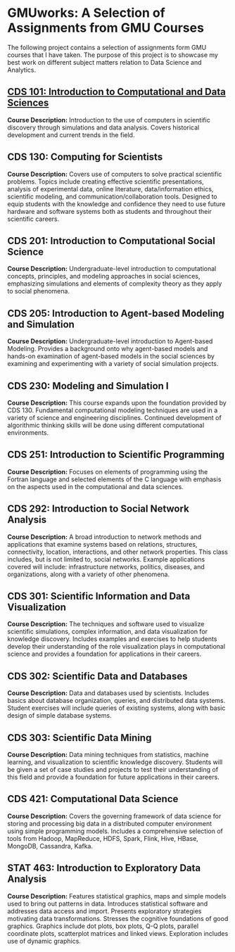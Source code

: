 # GMUworks: A Selection of Assignments from GMU Courses
The following project contains a selection of assignments form GMU courses that I have taken. The purpose of this project is to showcase my best work on different subject matters relation to Data Science and Analytics.

## [CDS 101: Introduction to Computational and Data Sciences](https://gitlab.com/steptz/gmuworks/-/tree/main/CDS%20101)
**Course Description:** Introduction to the use of computers in scientific discovery through simulations and data analysis. Covers historical development and current trends in the field.

## CDS 130: Computing for Scientists
**Course Description:** Covers use of computers to solve practical scientific problems. Topics include creating effective scientific presentations, analysis of experimental data, online literature, data/information ethics, scientific modeling, and communication/collaboration tools. Designed to equip students with the knowledge and confidence they need to use future hardware and software systems both as students and throughout their scientific careers.

## CDS 201: Introduction to Computational Social Science
**Course Description:** Undergraduate-level introduction to computational concepts, principles, and modeling approaches in social sciences, emphasizing simulations and elements of complexity theory as they apply to social phenomena.

## CDS 205: Introduction to Agent-based Modeling and Simulation
**Course Description:** Undergraduate-level introduction to Agent-based Modeling. Provides a background onto why agent-based models and hands-on examination of agent-based models in the social sciences by examining and experimenting with a variety of social simulation projects.

## CDS 230: Modeling and Simulation I
**Course Description:** This course expands upon the foundation provided by CDS 130. Fundamental computational modeling techniques are used in a variety of science and engineering disciplines. Continued development of algorithmic thinking skills will be done using different computational environments.

## CDS 251: Introduction to Scientific Programming
**Course Description:** Focuses on elements of programming using the Fortran language and selected elements of the C language with emphasis on the aspects used in the computational and data sciences.

## CDS 292: Introduction to Social Network Analysis
**Course Description:** A broad introduction to network methods and applications that examine systems based on relations, structures, connectivity, location, interactions, and other network properties. This class includes, but is not limited to, social networks. Example applications covered will include: infrastructure networks, politics, diseases, and organizations, along with a variety of other phenomena.

## CDS 301: Scientific Information and Data Visualization
**Course Description:** The techniques and software used to visualize scientific simulations, complex information, and data visualization for knowledge discovery. Includes examples and exercises to help students develop their understanding of the role visualization plays in computational science and provides a foundation for applications in their careers.

## CDS 302: Scientific Data and Databases
**Course Description:** Data and databases used by scientists. Includes basics about database organization, queries, and distributed data systems. Student exercises will include queries of existing systems, along with basic design of simple database systems.

## CDS 303: Scientific Data Mining
**Course Description:** Data mining techniques from statistics, machine learning, and visualization to scientific knowledge discovery. Students will be given a set of case studies and projects to test their understanding of this field and provide a foundation for future applications in their careers. 

## CDS 421: Computational Data Science
**Course Description:** Covers the governing framework of data science for storing and processing big data in a distributed computer environment using simple programming models. Includes a comprehensive selection of tools from Hadoop, MapReduce, HDFS, Spark, Flink, Hive, HBase, MongoDB, Cassandra, Kafka.

## STAT 463: Introduction to Exploratory Data Analysis
**Course Description:** Features statistical graphics, maps and simple models used to bring out patterns in data. Introduces statistical software and addresses data access and import. Presents exploratory strategies motivating data transformations. Stresses the cognitive foundations of good graphics. Graphics include dot plots, box plots, Q-Q plots, parallel coordinate plots, scatterplot matrices and linked views. Exploration includes use of dynamic graphics.

